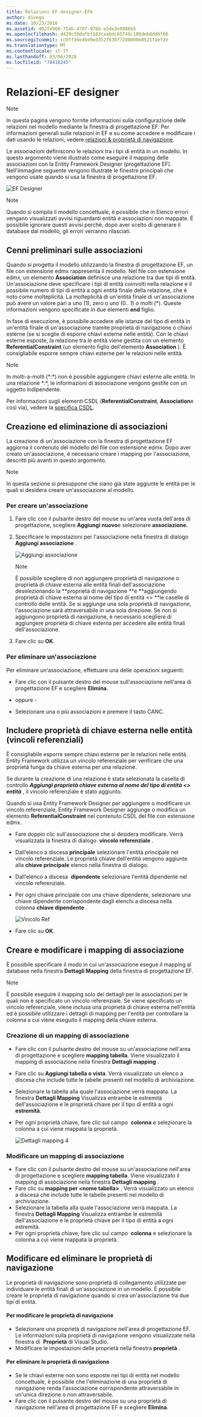 ```yaml
---
title: Relazioni-EF designer-EF6
author: divega
ms.date: 10/23/2016
ms.assetid: 402fe960-754b-470f-976b-e5de3e9986b5
ms.openlocfilehash: d429c39dafbf183caabdc85748c188deb8dd6f66
ms.sourcegitcommit: cc0ff36e46e9ed3527638f7208000e8521faef2e
ms.translationtype: MT
ms.contentlocale: it-IT
ms.lasthandoff: 03/06/2020
ms.locfileid: "78418245"
---
```

# <a name="relationships---ef-designer"></a>Relazioni-EF designer
> [!NOTE]
> In questa pagina vengono fornite informazioni sulla configurazione delle relazioni nel modello mediante la finestra di progettazione EF. Per informazioni generali sulle relazioni in EF e su come accedere e modificare i dati usando le relazioni, vedere [relazioni & proprietà di navigazione](~/ef6/fundamentals/relationships.md).

Le associazioni definiscono le relazioni tra i tipi di entità in un modello. In questo argomento viene illustrato come eseguire il mapping delle associazioni con la Entity Framework Designer (progettazione EF). Nell'immagine seguente vengono illustrate le finestre principali che vengono usate quando si usa la finestra di progettazione EF.

![EF Designer](~/ef6/media/efdesigner.png)

> [!NOTE]
> Quando si compila il modello concettuale, è possibile che in Elenco errori vengano visualizzati avvisi riguardanti entità e associazioni non mappate. È possibile ignorare questi avvisi perché, dopo aver scelto di generare il database dal modello, gli errori verranno rilasciati.

## <a name="associations-overview"></a>Cenni preliminari sulle associazioni

Quando si progetta il modello utilizzando la finestra di progettazione EF, un file con estensione edmx rappresenta il modello. Nel file con estensione edmx, un elemento **Association** definisce una relazione tra due tipi di entità. Un'associazione deve specificare i tipi di entità coinvolti nella relazione e il possibile numero di tipi di entità a ogni entità finale della relazione, che è noto come molteplicità. La molteplicità di un'entità finale di un'associazione può avere un valore pari a uno (1), zero o uno (0.. 1) o molti (\*). Queste informazioni vengono specificate in due elementi **end** figlio.

In fase di esecuzione, è possibile accedere alle istanze del tipo di entità in un'entità finale di un'associazione tramite proprietà di navigazione o chiavi esterne (se si sceglie di esporre chiavi esterne nelle entità). Con le chiavi esterne esposte, la relazione tra le entità viene gestita con un elemento **ReferentialConstraint** (un elemento figlio dell'elemento **Association** ). È consigliabile esporre sempre chiavi esterne per le relazioni nelle entità.

> [!NOTE]
> In molti-a-molti (\*:\*) non è possibile aggiungere chiavi esterne alle entità. In una relazione \*:\*, le informazioni di associazione vengono gestite con un oggetto indipendente.

Per informazioni sugli elementi CSDL (**ReferentialConstraint**, **Association**e così via), vedere la [specifica CSDL](~/ef6/modeling/designer/advanced/edmx/csdl-spec.md).

## <a name="create-and-delete-associations"></a>Creazione ed eliminazione di associazioni

La creazione di un'associazione con la finestra di progettazione EF aggiorna il contenuto del modello del file con estensione edmx. Dopo aver creato un'associazione, è necessario creare i mapping per l'associazione, descritti più avanti in questo argomento.

> [!NOTE]
> In questa sezione si presuppone che siano già state aggiunte le entità per le quali si desidera creare un'associazione al modello.

### <a name="to-create-an-association"></a>Per creare un'associazione

1.  Fare clic con il pulsante destro del mouse su un'area vuota dell'area di progettazione, scegliere **Aggiungi nuovo**e selezionare **associazione.**
2.  Specificare le impostazioni per l'associazione nella finestra di dialogo **Aggiungi associazione** .

    ![Aggiungi associazione](~/ef6/media/addassociation.png)

    > [!NOTE]
    > È possibile scegliere di non aggiungere proprietà di navigazione o proprietà di chiave esterna alle entità finali dell'associazione deselezionando la **proprietà di navigazione **e **aggiungendo proprietà di chiave esterna al nome del tipo di entità &lt;&gt; **le caselle di controllo delle entità. Se si aggiunge una sola proprietà di navigazione, l'associazione sarà attraversabile in una sola direzione. Se non si aggiungono proprietà di navigazione, è necessario scegliere di aggiungere proprietà di chiave esterna per accedere alle entità finali dell'associazione.
    
3.  Fare clic su **OK**.

### <a name="to-delete-an-association"></a>Per eliminare un'associazione

Per eliminare un'associazione, effettuare una delle operazioni seguenti:

-   Fare clic con il pulsante destro del mouse sull'associazione nell'area di progettazione EF e scegliere **Elimina**.

- oppure -

-   Selezionare una o più associazioni e premere il tasto CANC.

## <a name="include-foreign-key-properties-in-your-entities-referential-constraints"></a>Includere proprietà di chiave esterna nelle entità (vincoli referenziali)

È consigliabile esporre sempre chiavi esterne per le relazioni nelle entità. Entity Framework utilizza un vincolo referenziale per verificare che una proprietà funga da chiave esterna per una relazione.

Se durante la creazione di una relazione è stata selezionata la casella di controllo ***Aggiungi proprietà chiave esterna al nome del tipo di entità &lt;&gt; entità*** , il vincolo referenziale è stato aggiunto.

Quando si usa Entity Framework Designer per aggiungere o modificare un vincolo referenziale, Entity Framework Designer aggiunge o modifica un elemento **ReferentialConstraint** nel contenuto CSDL del file con estensione edmx.

-   Fare doppio clic sull'associazione che si desidera modificare.
    Verrà visualizzata la finestra di dialogo  **vincolo referenziale** .
-   Dall'elenco a discesa **principale** selezionare l'entità principale nel vincolo referenziale.
    Le proprietà chiave dell'entità vengono aggiunte alla **chiave principale** elenco nella finestra di dialogo.
-   Dall'elenco a discesa  **dipendente** selezionare l'entità dipendente nel vincolo referenziale.
-   Per ogni chiave principale con una chiave dipendente, selezionare una chiave dipendente corrispondente dagli elenchi a discesa nella colonna **chiave dipendente** .

    ![Vincolo Ref](~/ef6/media/refconstraint.png)

-   Fare clic su **OK**.

## <a name="create-and-edit-association-mappings"></a>Creare e modificare i mapping di associazione

È possibile specificare il modo in cui un'associazione esegue il mapping al database nella finestra **Dettagli Mapping** della finestra di progettazione EF.

> [!NOTE]
> È possibile eseguire il mapping solo dei dettagli per le associazioni per le quali non è specificato un vincolo referenziale. Se viene specificato un vincolo referenziale, viene inclusa una proprietà di chiave esterna nell'entità ed è possibile utilizzare i dettagli di mapping per l'entità per controllare la colonna a cui viene eseguito il mapping della chiave esterna.

### <a name="create-an-association-mapping"></a>Creazione di un mapping di associazione

-   Fare clic con il pulsante destro del mouse su un'associazione nell'area di progettazione e scegliere **mapping tabella**.
    Viene visualizzato il mapping di associazione nella finestra **Dettagli mapping** .
-   Fare clic su **Aggiungi tabella o vista**.
    Verrà visualizzato un elenco a discesa che include tutte le tabelle presenti nel modello di archiviazione.
-   Selezionare la tabella alla quale l'associazione verrà mappata.
    La finestra **Dettagli Mapping** Visualizza entrambe le estremità dell'associazione e le proprietà chiave per il tipo di entità a ogni **estremità**.
-   Per ogni proprietà chiave, fare clic sul campo  **colonna** e selezionare la colonna a cui viene mappata la proprietà.

    ![Dettagli mapping 4](~/ef6/media/mappingdetails4.png)

### <a name="edit-an-association-mapping"></a>Modificare un mapping di associazione

-   Fare clic con il pulsante destro del mouse su un'associazione nell'area di progettazione e scegliere **mapping tabella**.
    Viene visualizzato il mapping di associazione nella finestra **Dettagli mapping** .
-   Fare clic su **mapping per &lt;nome tabella&gt;** .
    Verrà visualizzato un elenco a discesa che include tutte le tabelle presenti nel modello di archiviazione.
-   Selezionare la tabella alla quale l'associazione verrà mappata.
    La finestra **Dettagli Mapping** Visualizza entrambe le estremità dell'associazione e le proprietà chiave per il tipo di entità a ogni estremità.
-   Per ogni proprietà chiave, fare clic sul campo  **colonna** e selezionare la colonna a cui viene mappata la proprietà.

## <a name="edit-and-delete-navigation-properties"></a>Modificare ed eliminare le proprietà di navigazione

Le proprietà di navigazione sono proprietà di collegamento utilizzate per individuare le entità finali di un'associazione in un modello. È possibile creare le proprietà di navigazione quando si crea un'associazione tra due tipi di entità.

#### <a name="to-edit-navigation-properties"></a>Per modificare le proprietà di navigazione

-   Selezionare una proprietà di navigazione nell'area di progettazione EF.
    Le informazioni sulla proprietà di navigazione vengono visualizzate nella finestra di  **Proprietà** di Visual Studio.
-   Modificare le impostazioni delle proprietà nella finestra **proprietà** .

#### <a name="to-delete-navigation-properties"></a>Per eliminare le proprietà di navigazione

-   Se le chiavi esterne non sono esposte nei tipi di entità nel modello concettuale, è possibile che l'eliminazione di una proprietà di navigazione renda l'associazione corrispondente attraversabile in un'unica direzione o non attraversabile.
-   Fare clic con il pulsante destro del mouse su una proprietà di navigazione nell'area di progettazione EF e scegliere **Elimina**.
